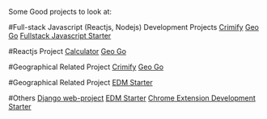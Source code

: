 Some Good projects to look at:

#Full-stack Javascript (Reactjs, Nodejs) Development Projects
[Crimify](https://github.com/JeffreyLauDev/Crimify)
[Geo Go](https://github.com/JeffreyLauDev/GeoGo)
[Fullstack Javascript Starter](https://github.com/JeffreyLauDev/fullstack-starter-no-database)


#Reactjs Project
[Calculator](https://github.com/JeffreyLauDev/material-calculator)
[Geo Go](https://github.com/JeffreyLauDev/GeoGo)

#Geographical Related Project
[Crimify](https://github.com/JeffreyLauDev/Crimify)
[Geo Go](https://github.com/JeffreyLauDev/GeoGo)

#Geographical Related Project
[EDM Starter](https://github.com/JeffreyLauDev/EDM-starter)

#Others
[Django web-project](https://github.com/JeffreyLauDev/MusicSchool)
[EDM Starter](https://github.com/JeffreyLauDev/EDM-starter)
[Chrome Extension Development Starter](https://github.com/JeffreyLauDev/Chrome-extension-starter)
